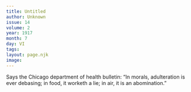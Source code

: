 ```yaml
---
title: Untitled
author: Unknown
issue: 14
volume: 2
year: 1917
month: 7
day: VI
tags:
layout: page.njk
image:
---
```

Says the Chicago department of health bulletin: “In morals, adulteration is ever debasing; in food, it worketh a lie; in air, it is an abomination.”




